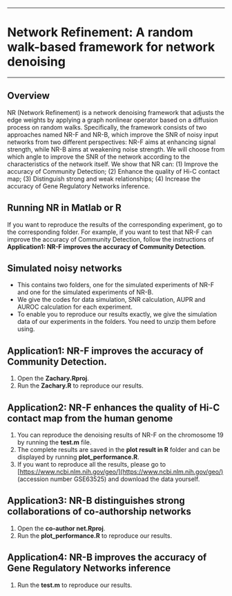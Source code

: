 ------------------------------------------------------------------------------------------------------
# Network Refinement: A random walk-based framework for network denoising
------------------------------------------------------------------------------------------------------

## Overview
NR (Network Refinement) is a network denoising framework that adjusts the edge weights by applying a graph nonlinear operator based on a diffusion process on random walks. Specifically, the framework consists of two approaches named NR-F and NR-B, which improve the SNR of noisy input networks from two different perspectives: NR-F aims at enhancing signal strength, while NR-B aims at weakening noise strength. We will choose from which angle to improve the SNR of the network according to the characteristics of the network itself. We show that NR can: (1) Improve the accuracy of Community Detection; (2) Enhance the quality of Hi-C contact map; (3) Distinguish strong and weak relationships; (4) Increase the accuracy of Gene Regulatory Networks inference.

## Running NR in Matlab or R
If you want to reproduce the results of the corresponding experiment, go to the corresponding folder. For example, if you want to test that NR-F can improve the accuracy of Community Detection, follow the instructions of <strong>Application1: NR-F improves the accuracy of Community Detection</strong>.

## Simulated noisy networks
- This contains two folders, one for the simulated experiments of NR-F and one for the simulated experiments of NR-B. 
- We give the codes for data simulation, SNR calculation, AUPR and AUROC calculation for each experiment. 
- To enable you to reproduce our results exactly, we give the simulation data of our experiments in the folders. You need to unzip them before using.

## Application1: NR-F improves the accuracy of Community Detection.
1. Open the <strong>Zachary.Rproj</strong>.
2. Run the <strong>Zachary.R</strong> to reproduce our results.

## Application2: NR-F enhances the quality of Hi-C contact map from the human genome
1. You can reproduce the denoising results of NR-F on the chromosome 19  by running the <strong>test.m</strong> file. 
2. The complete results are saved in the <strong>plot result in R</strong> folder and can be displayed by running <strong>plot_performance.R</strong>.
3. If you want to reproduce all the results, please go to [https://www.ncbi.nlm.nih.gov/geo/](https://www.ncbi.nlm.nih.gov/geo/) (accession number GSE63525) and download the data yourself.

## Application3: NR-B distinguishes strong collaborations of co-authorship networks
1. Open the <strong>co-author net.Rproj</strong>.
2. Run the <strong>plot_performance.R</strong> to reproduce our results.

## Application4: NR-B improves the accuracy of Gene Regulatory Networks inference 
1. Run the <strong>test.m</strong> to reproduce our results.
